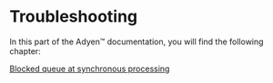 # Troubleshooting

In this part of the Adyen&trade; documentation, you will find the following chapter:

[Blocked queue at synchronous processing](01_SynchronousProcessing.md)
